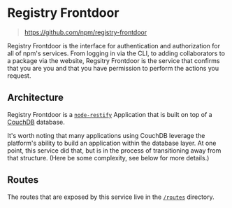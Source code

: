 # Registry Frontdoor
> https://github.com/npm/registry-frontdoor

Registry Frontdoor is the interface for authentication and authorization for
all of npm's services. From logging in via the CLI, to adding collaborators
to a package via the website, Regsitry Frontdoor is the service that
confirms that you are you and that you have permission to perform the 
actions you request.

## Architecture

Registry Frontdoor is a [`node-restify`] Application that is built on top
of a [CouchDB] database.

It's worth noting that many applications using CouchDB leverage the 
platform's ability to build an application within the database layer.
At one point, this service did that, but is in the process of transitioning
away from that structure. (Here be some complexity, see below for more
details.)

[`node-restify`]: https://github.com/restify/node-restify
[CouchDB]: http://couchdb.apache.org/

## Routes

The routes that are exposed by this service live in the [`/routes`]
directory.

[`/routes`]: https://github.com/npm/registry-frontdoor/tree/master/routes

